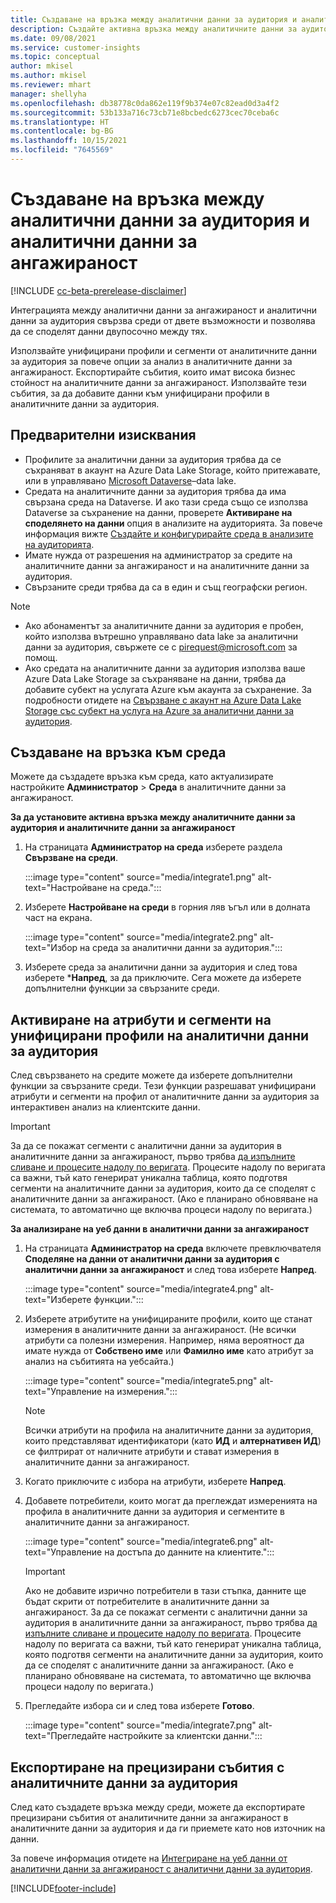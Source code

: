 ```yaml
---
title: Създаване на връзка между аналитични данни за аудитория и аналитични данни за ангажираност
description: Създайте активна връзка между аналитичните данни за аудитория и аналитичните данни за ангажираност, за да активирате двупосочно споделяне на данни.
ms.date: 09/08/2021
ms.service: customer-insights
ms.topic: conceptual
author: mkisel
ms.author: mkisel
ms.reviewer: mhart
manager: shellyha
ms.openlocfilehash: db38778c0da862e119f9b374e07c82ead0d3a4f2
ms.sourcegitcommit: 53b133a716c73cb71e8bcbedc6273cec70ceba6c
ms.translationtype: HT
ms.contentlocale: bg-BG
ms.lasthandoff: 10/15/2021
ms.locfileid: "7645569"
---
```

# <a name="create-a-link-between-audience-insights-and-engagement-insights"></a>Създаване на връзка между аналитични данни за аудитория и аналитични данни за ангажираност

[!INCLUDE [cc-beta-prerelease-disclaimer](includes/cc-beta-prerelease-disclaimer.md)]

Интеграцията между аналитични данни за ангажираност и аналитични данни за аудитория свързва среди от двете възможности и позволява да се споделят данни двупосочно между тях.

Използвайте унифицирани профили и сегменти от аналитичните данни за аудитория за повече опции за анализ в аналитичните данни за ангажираност. Експортирайте събития, които имат висока бизнес стойност на аналитичните данни за ангажираност. Използвайте тези събития, за да добавите данни към унифицирани профили в аналитичните данни за аудитория.

## <a name="prerequisites"></a>Предварителни изисквания

- Профилите за аналитични данни за аудитория трябва да се съхраняват в акаунт на Azure Data Lake Storage, който притежавате, или в управлявано [Microsoft Dataverse](/powerapps/maker/data-platform/data-platform-intro.md)&ndash;data lake. 
- Средата на аналитичните данни за аудитория трябва да има свързана среда на Dataverse. И ако тази среда също се използва Dataverse за съхранение на данни, проверете **Активиране на споделянето на данни** опция в анализите на аудиторията. За повече информация вижте [Създайте и конфигурирайте среда в анализите на аудиторията](../audience-insights/create-environment.md).
- Имате нужда от разрешения на администратор за средите на аналитичните данни за ангажираност и на аналитичните данни за аудитория.
- Свързаните среди трябва да са в един и същ географски регион.

> [!NOTE]
> - Ако абонаментът за аналитичните данни за аудитория е пробен, който използва вътрешно управлявано data lake за аналитични данни за аудитория, свържете се с [pirequest@microsoft.com](mailto:pirequest@microsoft.com) за помощ. 
> - Ако средата на аналитичните данни за аудитория използва ваше Azure Data Lake Storage за съхраняване на данни, трябва да добавите субект на услугата Azure към акаунта за съхранение. За подробности отидете на [Свързване с акаунт на Azure Data Lake Storage със субект на услуга на Azure за аналитични данни за аудитория](../audience-insights/connect-service-principal.md). 


## <a name="create-an-environment-link"></a>Създаване на връзка към среда

Можете да създадете връзка към среда, като актуализирате настройките **Администратор** > **Среда** в аналитичните данни за ангажираност.

**За да установите активна връзка между аналитичните данни за аудитория и аналитичните данни за ангажираност**

1. На страницата **Администратор на среда** изберете раздела **Свързване на среди**.

    :::image type="content" source="media/integrate1.png" alt-text="Настройване на среда.":::

1. Изберете **Настройване на среди** в горния ляв ъгъл или в долната част на екрана.

     :::image type="content" source="media/integrate2.png" alt-text="Избор на среда за аналитични данни за аудитория.":::

1. Изберете среда за аналитични данни за аудитория и след това изберете ***Напред**, за да приключите. Сега можете да изберете допълнителни функции за свързаните среди.
 
## <a name="enable-audience-insights-unified-profiles-attributes-and-segments"></a>Активиране на атрибути и сегменти на унифицирани профили на аналитични данни за аудитория

След свързването на средите можете да изберете допълнителни функции за свързаните среди. Тези функции разрешават унифицирани атрибути и сегменти на профил от аналитичните данни за аудитория за интерактивен анализ на клиентските данни.

> [!IMPORTANT]
> За да се покажат сегменти с аналитични данни за аудитория в аналитичните данни за ангажираност, първо трябва [да изпълните сливане и процесите надолу по веригата](../audience-insights/merge-entities.md). Процесите надолу по веригата са важни, тъй като генерират уникална таблица, която подготвя сегменти на аналитичните данни за аудитория, които да се споделят с аналитичните данни за ангажираност. (Ако е планирано обновяване на системата, то автоматично ще включва процеси надолу по веригата.)

**За анализиране на уеб данни в аналитични данни за ангажираност**

1. На страницата **Администратор на среда** включете превключвателя **Споделяне на данни от аналитични данни за аудитория с аналитични данни за ангажираност** и след това изберете **Напред**.

    :::image type="content" source="media/integrate4.png" alt-text="Изберете функции.":::

1. Изберете атрибутите на унифицираните профили, които ще станат измерения в аналитичните данни за ангажираност. (Не всички атрибути са полезни измерения. Например, няма вероятност да имате нужда от **Собствено име** или **Фамилно име** като атрибут за анализ на събитията на уебсайта.)

    :::image type="content" source="media/integrate5.png" alt-text="Управление на измерения.":::

   >[!NOTE]
   > Всички атрибути на профила на аналитичните данни за аудитория, които представляват идентификатори (като **ИД** и **алтернативен ИД**) се филтрират от наличните атрибути и стават измерения в аналитичните данни за ангажираност.

1. Когато приключите с избора на атрибути, изберете **Напред**.
1. Добавете потребители, които могат да преглеждат измеренията на профила в аналитичните данни за аудитория и сегментите в аналитичните данни за ангажираност.

    :::image type="content" source="media/integrate6.png" alt-text="Управление на достъпа до данните на клиентите.":::

   > [!IMPORTANT]
   > Ако не добавите изрично потребители в тази стъпка, данните ще бъдат скрити от потребителите в аналитичните данни за ангажираност.
   > За да се покажат сегменти с аналитични данни за аудитория в аналитичните данни за ангажираност, първо трябва [да изпълните сливане и процесите надолу по веригата](../audience-insights/merge-entities.md). Процесите надолу по веригата са важни, тъй като генерират уникална таблица, която подготвя сегменти на аналитичните данни за аудитория, които да се споделят с аналитичните данни за ангажираност. (Ако е планирано обновяване на системата, то автоматично ще включва процеси надолу по веригата.)

1. Прегледайте избора си и след това изберете **Готово**.

    :::image type="content" source="media/integrate7.png" alt-text="Прегледайте настройките за клиентски данни.":::

## <a name="export-refined-events-to-audience-insights"></a>Експортиране на прецизирани събития с аналитичните данни за аудитория

След като създадете връзка между среди, можете да експортирате прецизирани събития от аналитичните данни за ангажираност в аналитичните данни за аудитория и да ги приемете като нов източник на данни. 

За повече информация отидете на [Интегриране на уеб данни от аналитични данни за ангажираност с аналитични данни за аудитория](../audience-insights/integrate-engagement-insights.md).

<!--
## Share engagement insights refined events with audience insights

After you create a link between environments, a new option becomes available for you to share [refined events](refined-events.md) with audience insights.

Consider the following when creating refined events for audience insights: 

- Provide a meaningful name for the refined event. It will be used as an activity name in audience insights.
- Select at least the following properties to create an activity in audience insights: 
    - Signal.Action.Name indicates the activity details.
    - Signal.User.Id maps with the customer ID.
    - Signal.View.Uri is a web address as a basis for segments or measures.
    - Signal.Export.Id is a primary key for events.
    - Signal.Timestamp determines the date and time for the activity.

To share refined events:

1. From the engagement insights menu, select **Data** and then select the **Events** tab.
2. On the **Action** menu, select **Share as activity**.

    :::image type="content" source="media/integrate8.png" alt-text="Data shared events settings.":::

3. You can view and stop actively shared events on the **Export and Sharing** tab.
4. -- per Michael K, we need a mock here (Mukesh needs to update to reflect what happens in AUI once a user shares a refined event (i.e. no longer AUI, data wrangler needs to go discover data in the storage, the shared event is available as a DS and entity, correct?)

### Attach refined events shared as activities to unified profiles in audience insights

You can bring customer web activity data from engagement insights into audience insights. In addition to transactional, demographic, or behavioral data, you can view activities on the web in unified customer profiles. You can then use these profiles to get insights such as segments, measures, and predictions for audience activation.

Follow the steps in [data unification](../audience-insights/data-unification.md) to map, match, and merge website authentication information to unified profiles in audience insights.

You can also share refined events that are now available in audience insights, identified as data sources and entities. 

Next, you can relate event data from engagement insights as unified activities in customer profiles.

### Relate refined event data as an activity of a customer profile

After unifying the data, you can configure the activity for the customer profile. For more information, go to [Customer activities](../audience-insights/activities.md).

:::image type="content" source="media/web-event-activity.png" alt-text="Activities page with expanded Edit activity pane.":::

Next, configure the new activity by using mapping elements: 

- **Primary Key**: Signal.Export.Id, a unique ID that is available for every event record in engagement insights. This property is automatically generated.

- **Timestamp**: Signal.Timestamp in the event property.

- **Event**: Signal.Name, the event name that you want to track.

- **Web address**: Signal.View.Uri that refers to the URI of the page that created the event.

- **Details**: Signal.Action.Name to represent the information to associate with the event. The selected property in this case indicates that the event is for email promotion.

- **Activity type**: In this example, we choose the existing activity type WebLog. This selection is a useful filter option to run prediction models or create segments based on this activity type.

- **Set up relationship**: This important setting ties the activity to existing customer profiles. **Signal.User.Id** is the identifier configured in the SDK to be collected. It relates to the user ID in other data sources that are configured in audience insights. 

This example configures the relationship between Signal.User.Id and RetailCustomers:CustomerRetailId, which is the primary key that was identified in the map step of the data unification process.

After processing the activities, you can review customer records and open a customer card to see activities from engagement insights in the timeline. 

> [!TIP]
> To find a customer ID that has an engagement insights activity, go to **Entities** and preview the data for the UnifiedActivity entity. **ActivityTypeDisplay = WebLog** contains the engagement insights activity configured in the preceding example. Copy the customer ID for one of those records and search<!--note from editor: Edit okay? I couldn't quite follow this.-- > for that ID on the **Customers** page.

--> 

[!INCLUDE[footer-include](../includes/footer-banner.md)]

